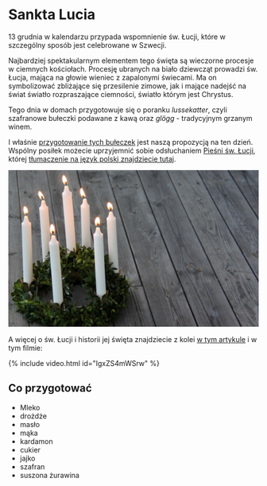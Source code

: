 # Sankta Lucia

13 grudnia w kalendarzu przypada wspomnienie św. Łucji, które w szczególny sposób jest celebrowane w Szwecji.

Najbardziej spektakularnym elementem tego święta są wieczorne procesje w ciemnych kościołach. Procesję ubranych na biało dziewcząt prowadzi św. Łucja, mająca na głowie wieniec z zapalonymi świecami. Ma on symbolizować zbliżające się przesilenie zimowe, jak i mające nadejść na świat światło rozpraszające ciemności, światło którym jest Chrystus.

Tego dnia w domach przygotowuje się o poranku *lussekatter*, czyli szafranowe bułeczki podawane z kawą oraz *glögg* - tradycyjnym grzanym winem.

I właśnie [przygotowanie tych bułeczek](https://www.mojewypieki.com/przepis/lussekatter) jest naszą propozycją na ten dzień. Wspólny posiłek możecie uprzyjemnić sobie odsłuchaniem [Pieśni św. Łucji](https://www.youtube.com/watch?v=C9f6zxo6X0s), której [tłumaczenie na język polski znajdziecie tutaj](https://docs.google.com/document/d/1Jt1q6FnzlPgYGzmo1Cwgj1FaRAHS2m2rgUxjwbRtPVw).

![Zdjęcie](/img/2020-12-13.jpg)

A więcej o św. Łucji i historii jej święta znajdziecie z kolei [w tym artykule](https://deon.pl/wiara/sw-lucja-wloska-swieta-patronka-szwedow,313179) i w tym filmie:

{% include video.html id="IgxZS4mWSrw" %}

## Co przygotować

- Mleko
- drożdże
- masło
- mąka
- kardamon
- cukier
- jajko
- szafran
- suszona żurawina
